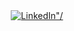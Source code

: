 <div style="display:flex;width:100%;justify-content: center">                                                                                                          
 <a href="https://www.linkedin.com/in/drewberes/">
   <img src="https://img.shields.io/badge/linkedin-0077B5?logo=linkedin&style=plastic" alt=LinkedIn"/>
 </a>
</div>
